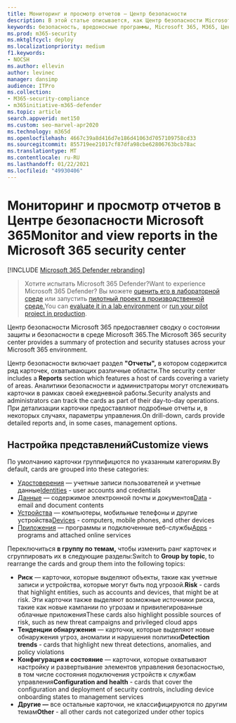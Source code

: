 ```yaml
---
title: Мониторинг и просмотр отчетов — Центр безопасности
description: В этой статье описывается, как Центр безопасности Microsoft 365 предоставляет краткий обзор состояния защиты и безопасности.
keywords: безопасность, вредоносные программы, Microsoft 365, M365, Центр безопасности, монитор, отчет, состояние
ms.prod: m365-security
ms.mktglfcycl: deploy
ms.localizationpriority: medium
f1.keywords:
- NOCSH
ms.author: ellevin
author: levinec
manager: dansimp
audience: ITPro
ms.collection:
- M365-security-compliance
- m365initiative-m365-defender
ms.topic: article
search.appverid: met150
ms.custom: seo-marvel-apr2020
ms.technology: m365d
ms.openlocfilehash: 4667c39a8d416d7e186d41063d7057109758cd33
ms.sourcegitcommit: 855719ee21017cf87dfa98cbe62806763bcb78ac
ms.translationtype: MT
ms.contentlocale: ru-RU
ms.lasthandoff: 01/22/2021
ms.locfileid: "49930406"
---
```

# <a name="monitor-and-view-reports-in-the-microsoft-365-security-center"></a><span data-ttu-id="1ccd0-104">Мониторинг и просмотр отчетов в Центре безопасности Microsoft 365</span><span class="sxs-lookup"><span data-stu-id="1ccd0-104">Monitor and view reports in the Microsoft 365 security center</span></span>

[!INCLUDE [Microsoft 365 Defender rebranding](../includes/microsoft-defender.md)]

> <span data-ttu-id="1ccd0-105">Хотите испытать Microsoft 365 Defender?</span><span class="sxs-lookup"><span data-stu-id="1ccd0-105">Want to experience Microsoft 365 Defender?</span></span> <span data-ttu-id="1ccd0-106">Вы можете [оценить его в лабораторной среде](https://aka.ms/mtp-trial-lab) или запустить [пилотный проект в производственной среде.](https://aka.ms/m365d-pilotplaybook)</span><span class="sxs-lookup"><span data-stu-id="1ccd0-106">You can [evaluate it in a lab environment](https://aka.ms/mtp-trial-lab) or [run your pilot project in production](https://aka.ms/m365d-pilotplaybook).</span></span>
>

<span data-ttu-id="1ccd0-107">Центр безопасности Microsoft 365 предоставляет сводку о состоянии защиты и безопасности в среде Microsoft 365.</span><span class="sxs-lookup"><span data-stu-id="1ccd0-107">The Microsoft 365 security center provides a summary of protection and security statuses across your Microsoft 365 environment.</span></span>

<span data-ttu-id="1ccd0-108">Центр безопасности включает раздел **"Отчеты",** в котором содержится ряд карточек, охватывающих различные области.</span><span class="sxs-lookup"><span data-stu-id="1ccd0-108">The security center includes a **Reports** section which features a host of cards covering a variety of areas.</span></span> <span data-ttu-id="1ccd0-109">Аналитики безопасности и администраторы могут отслеживать карточки в рамках своей ежедневной работы.</span><span class="sxs-lookup"><span data-stu-id="1ccd0-109">Security analysts and administrators can track the cards as part of their day-to-day operations.</span></span> <span data-ttu-id="1ccd0-110">При детализации карточки предоставляют подробные отчеты и, в некоторых случаях, параметры управления.</span><span class="sxs-lookup"><span data-stu-id="1ccd0-110">On drill-down, cards provide detailed reports and, in some cases, management options.</span></span>

## <a name="customize-views"></a><span data-ttu-id="1ccd0-111">Настройка представлений</span><span class="sxs-lookup"><span data-stu-id="1ccd0-111">Customize views</span></span>

<span data-ttu-id="1ccd0-112">По умолчанию карточки группифицются по указанным категориям.</span><span class="sxs-lookup"><span data-stu-id="1ccd0-112">By default, cards are grouped into these categories:</span></span>
  
* <span data-ttu-id="1ccd0-113">[Удостоверения](monitor-and-report-identities.md) — учетные записи пользователей и учетные данные</span><span class="sxs-lookup"><span data-stu-id="1ccd0-113">[Identities](monitor-and-report-identities.md) - user accounts and credentials</span></span>
* <span data-ttu-id="1ccd0-114">[Данные](monitor-data.md) — содержимое электронной почты и документов</span><span class="sxs-lookup"><span data-stu-id="1ccd0-114">[Data](monitor-data.md) - email and document contents</span></span>
* <span data-ttu-id="1ccd0-115">[Устройства](monitor-devices.md) — компьютеры, мобильные телефоны и другие устройства</span><span class="sxs-lookup"><span data-stu-id="1ccd0-115">[Devices](monitor-devices.md) - computers, mobile phones, and other devices</span></span>
* <span data-ttu-id="1ccd0-116">[Приложения](monitor-apps.md) — программы и подключенные веб-службы</span><span class="sxs-lookup"><span data-stu-id="1ccd0-116">[Apps](monitor-apps.md) - programs and attached online services</span></span>

<span data-ttu-id="1ccd0-117">Переключиться **в группу по темам,** чтобы изменить ранг карточек и сгруппировать их в следующие разделы:</span><span class="sxs-lookup"><span data-stu-id="1ccd0-117">Switch to **Group by topic**, to rearrange the cards and group them into the following topics:</span></span>

* <span data-ttu-id="1ccd0-118">**Риск** — карточки, которые выделяют объекты, такие как учетные записи и устройства, которые могут быть под угрозой.</span><span class="sxs-lookup"><span data-stu-id="1ccd0-118">**Risk** - cards that highlight entities, such as accounts and devices, that might be at risk.</span></span> <span data-ttu-id="1ccd0-119">Эти карточки также выделяют возможные источники риска, такие как новые кампании по угрозам и привилегированные облачные приложения</span><span class="sxs-lookup"><span data-stu-id="1ccd0-119">These cards also highlight possible sources of risk, such as new threat campaigns and privileged cloud apps</span></span>  
* <span data-ttu-id="1ccd0-120">**Тенденции обнаружения** — карточки, которые выделяют новые обнаружения угроз, аномалии и нарушения политики</span><span class="sxs-lookup"><span data-stu-id="1ccd0-120">**Detection trends** - cards that highlight new threat detections, anomalies, and policy violations</span></span>
* <span data-ttu-id="1ccd0-121">**Конфигурация и состояние** — карточки, которые охватывают настройку и развертывание элементов управления безопасностью, в том числе состояния подключения устройств к службам управления</span><span class="sxs-lookup"><span data-stu-id="1ccd0-121">**Configuration and health** - cards that cover the configuration and deployment of security controls, including device onboarding states to management services</span></span>
* <span data-ttu-id="1ccd0-122">**Другие —** все остальные карточки, не классифицируются по другим темам</span><span class="sxs-lookup"><span data-stu-id="1ccd0-122">**Other** - all other cards not categorized under other topics</span></span>
